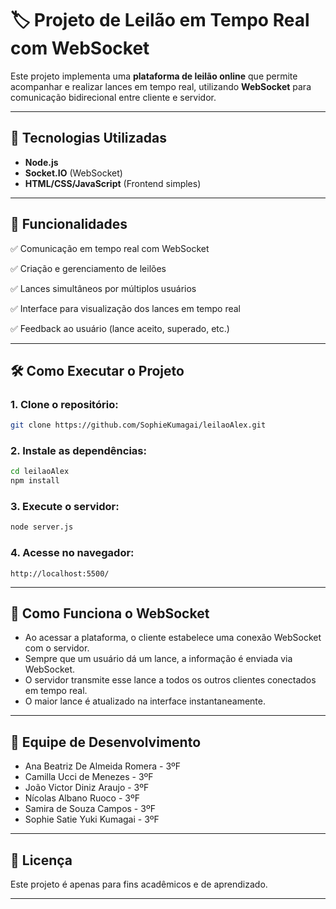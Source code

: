# 🏷️ Projeto de Leilão em Tempo Real com WebSocket

Este projeto implementa uma **plataforma de leilão online** que permite acompanhar e realizar lances em tempo real, utilizando **WebSocket** para comunicação bidirecional entre cliente e servidor.

---

## 🚀 Tecnologias Utilizadas

* **Node.js**
* **Socket.IO** (WebSocket)
* **HTML/CSS/JavaScript** (Frontend simples)

---

## 📝 Funcionalidades

✅ Comunicação em tempo real com WebSocket

✅ Criação e gerenciamento de leilões

✅ Lances simultâneos por múltiplos usuários

✅ Interface para visualização dos lances em tempo real

✅ Feedback ao usuário (lance aceito, superado, etc.)

---

## 🛠️ Como Executar o Projeto

### 1. Clone o repositório:

```bash
git clone https://github.com/SophieKumagai/leilaoAlex.git
```

### 2. Instale as dependências:

```bash
cd leilaoAlex
npm install
```

### 3. Execute o servidor:

```bash
node server.js
```

### 4. Acesse no navegador:

```
http://localhost:5500/
```

---

## 📡 Como Funciona o WebSocket

* Ao acessar a plataforma, o cliente estabelece uma conexão WebSocket com o servidor.
* Sempre que um usuário dá um lance, a informação é enviada via WebSocket.
* O servidor transmite esse lance a todos os outros clientes conectados em tempo real.
* O maior lance é atualizado na interface instantaneamente.

---

## 👥 Equipe de Desenvolvimento

* Ana Beatriz De Almeida Romera - 3ºF
* Camilla Ucci de Menezes - 3ºF
* João Victor Diniz Araujo - 3ºF
* Nícolas Albano Ruoco - 3ºF
* Samira de Souza Campos - 3ºF
* Sophie Satie Yuki Kumagai - 3ºF

---

## 📄 Licença

Este projeto é apenas para fins acadêmicos e de aprendizado.

---
